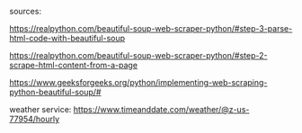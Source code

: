 sources:

https://realpython.com/beautiful-soup-web-scraper-python/#step-3-parse-html-code-with-beautiful-soup

https://realpython.com/beautiful-soup-web-scraper-python/#step-2-scrape-html-content-from-a-page

https://www.geeksforgeeks.org/python/implementing-web-scraping-python-beautiful-soup/#

weather service:
https://www.timeanddate.com/weather/@z-us-77954/hourly